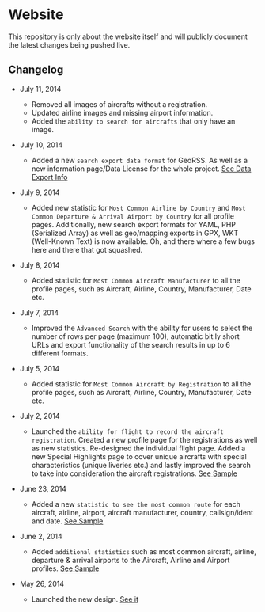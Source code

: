 # Website

This repository is only about the website itself and will publicly document the latest changes being pushed live.

## Changelog

* July 11, 2014
	* Removed all images of aircrafts without a registration.
	* Updated airline images and missing airport information.
	* Added the `ability to search for aircrafts` that only have an image.

* July 10, 2014
	* Added a new `search export data format` for GeoRSS. As well as a new information page/Data License for the whole project. [See Data Export Info](http://www.barriespotter.com/about/export)

* July 9, 2014
	* Added new statistic for `Most Common Airline by Country` and `Most Common Departure & Arrival Airport by Country` for all profile pages. Additionally, new search export formats for YAML, PHP (Serialized Array) as well as geo/mapping exports in GPX, WKT (Well-Known Text) is now available. Oh, and there where a few bugs here and there that got squashed.

* July 8, 2014
	* Added statistic for `Most Common Aircraft Manufacturer` to all the profile  pages, such as Aircraft, Airline, Country, Manufacturer, Date etc.

* July 7, 2014
	* Improved the `Advanced Search` with the ability for users to select the number of rows per page (maximum 100), automatic bit.ly short URLs and export functionality of the search results in up to 6 different formats.

* July 5, 2014
	* Added statistic for `Most Common Aircraft by Registration` to all the profile  pages, such as Aircraft, Airline, Country, Manufacturer, Date etc.

* July 2, 2014
	* Launched the `ability for flight to record the aircraft registration`. Created a new profile page for the registrations as well as new statistics. Re-designed the individual flight page. Added a new Special Highlights page to cover unique aircrafts with special characteristics (unique liveries etc.) and lastly improved the search to take into consideration the aircraft registrations. [See Sample](http://www.barriespotter.com/registration/C-GANS)

* June 23, 2014
	* Added a new `statistic to see the most common route` for each aircraft, airline, airport, aircraft manufacturer, country, callsign/ident and date. [See Sample](http://www.barriespotter.com/airline/statistics/route/FDX)

* June 2, 2014
	* Added `additional statistics` such as most common aircraft, airline, departure & arrival airports to the Aircraft, Airline and Airport profiles. [See Sample](http://barriespotter.com/airline/statistics/aircraft/DLH)

* May 26, 2014
	* Launched the new design. [See it](http://www.barriespotter.com)
